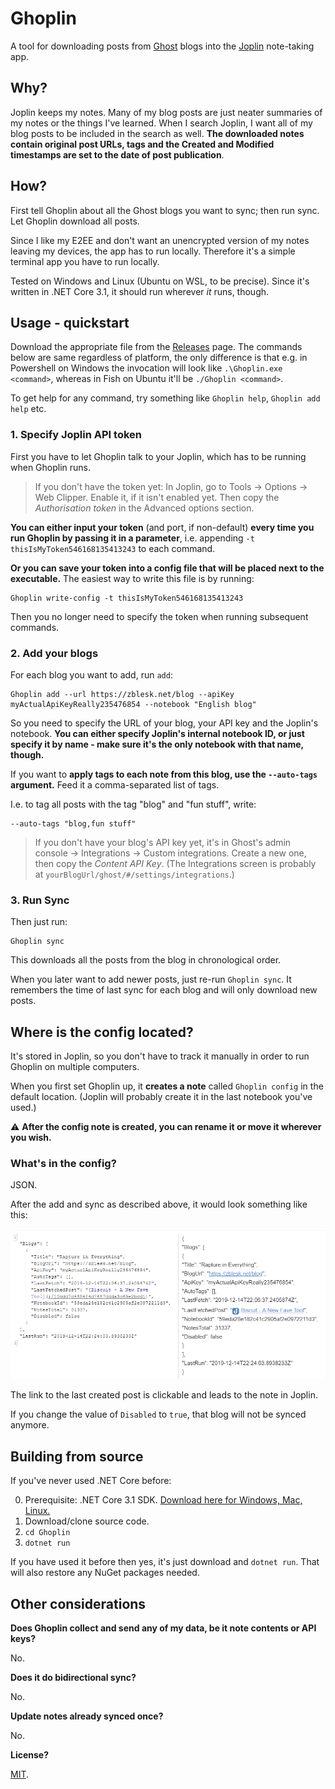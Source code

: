 # Ghoplin
A tool for downloading posts from [Ghost](https://ghost.org/) blogs into the [Joplin](https://joplinapp.org/) note-taking app.

## Why? 

Joplin keeps my notes. Many of my blog posts are just neater summaries of my notes or the things I've learned. When I search Joplin, I want all of my blog posts to be included in the search as well. **The downloaded notes contain original post URLs, tags and the Created and Modified timestamps are set to the date of post publication**.  

## How? 

First tell Ghoplin about all the Ghost blogs you want to sync; then run sync. Let Ghoplin download all posts. 

Since I like my E2EE and don't want an unencrypted version of my notes leaving my devices, the app has to run locally. Therefore it's a simple terminal app you have to run locally. 

Tested on Windows and Linux (Ubuntu on WSL, to be precise). Since it's written in .NET Core 3.1, it should run wherever _it_ runs, though. 



## Usage - quickstart

Download the appropriate file from the [Releases](https://github.com/zblesk/Ghoplin/releases) page. The commands below are same regardless of platform, the only difference is that e.g. in Powershell on Windows the invocation will look like `.\Ghoplin.exe <command>`, whereas in Fish on Ubuntu it'll be `./Ghoplin <command>`. 

To get help for any command, try something like `Ghoplin help`, `Ghoplin add help` etc.

### 1. Specify Joplin API token

First you have to let Ghoplin talk to your Joplin, which has to be running when Ghoplin runs.  

> If you don't have the token yet: In Joplin, go to Tools -> Options -> Web Clipper. Enable it, if it isn't enabled yet. Then copy the *Authorisation token* in the Advanced options section.

**You can either input your token** (and port, if non-default) **every time you run Ghoplin by passing it in a parameter**, i.e. appending `-t thisIsMyToken546168135413243` to each command. 

**Or you can save your token into a config file that will be placed next to the executable.** The easiest way to write this file is by running:

```
Ghoplin write-config -t thisIsMyToken546168135413243
```

Then you no longer need to specify the token when running subsequent commands.

### 2. Add your blogs

For each blog you want to add, run `add`: 

```
Ghoplin add --url https://zblesk.net/blog --apiKey myActualApiKeyReally235476854 --notebook "English blog"
```

So you need to specify the URL of your blog, your API key and the Joplin's notebook. **You can either specify Joplin's internal notebook ID, or just specify it by  name - make sure it's the only notebook with that name, though.**

If you want to **apply tags to each note from this blog, use the `--auto-tags` argument.** Feed it a comma-separated list of tags. 

I.e. to tag all posts with the tag "blog" and "fun stuff", write:

```
--auto-tags "blog,fun stuff"
```

> If you don't have your blog's API key yet,  it's in Ghost's admin console -> Integrations -> Custom integrations. Create a new one,  then copy the  *Content API Key*.  (The Integrations screen is probably at `yourBlogUrl/ghost/#/settings/integrations`.)



### 3. Run Sync

Then just run:

```
Ghoplin sync
```

This downloads all the posts from the blog in chronological order. 

When you later want to add newer posts, just re-run `Ghoplin sync`. It remembers the time of last sync for each blog and will only download new posts. 



## Where is the config located?

It's stored in Joplin, so you don't have to track it manually in order to run Ghoplin on multiple computers. 

When you first set Ghoplin up, it **creates a note** called `Ghoplin config` in the default location. (Joplin will probably create it in the last notebook you've used.) 

⚠ **After the config note is created, you can rename it or move it  wherever you wish.**

### What's in the config?

JSON. 

After the add and sync as described above, it would look something like this:

![Config screenshot](config-screen.png)

The link to the last created post is clickable and leads to the note in Joplin.

If you change the value of `Disabled` to `true`, that blog will not be synced anymore.



## Building from source

If you've never used .NET Core before: 

0. Prerequisite: .NET Core 3.1 SDK. [Download here for Windows, Mac, Linux.](https://dotnet.microsoft.com/download)
1. Download/clone source code.
2. `cd Ghoplin`
3. `dotnet run`

If you have used it before then yes, it's just download and `dotnet run`. That will also restore any NuGet packages needed.



## Other considerations

**Does Ghoplin collect and send any of my data, be it note contents or API keys?**

No. 

**Does it do bidirectional sync?**

No. 

**Update notes already synced once?** 

No.

**License?**

[MIT](https://github.com/zblesk/Ghoplin/blob/master/LICENSE).